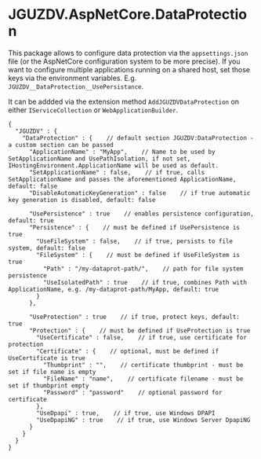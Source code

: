 # JGUZDV.AspNetCore.DataProtection

This package allows to configure data protection via the `appsettings.json` file (or the AspNetCore configuration system to be more precise).
If you want to configure multiple applications running on a shared host, set those keys via the environment variables. E.g. `JGUZDV__DataProtection__UsePersistance`.

It can be addded via the extension method `AddJGUZDVDataProtection` on either `IServiceCollection` or `WebApplicationBuilder`.

```jsonc
{ 
  "JGUZDV" : {
    "DataProtection" : {    // default section JGUZDV:DataProtection - a custom section can be passed
      "ApplicationName" : "MyApp",    // Name to be used by SetApplicationName and UsePathIsolation, if not set, IHostingEnvironment.ApplicationName will be used as default.
      "SetApplicationName" : false,    // if true, calls SetApplicationName and passes the aforementioned ApplicationName, default: false
      "DisableAutomaticKeyGeneration" : false    // if true automatic key generation is disabled, default: false

      "UsePersistence" : true    // enables persistence configuration, default: true
      "Persistence" : {    // must be defined if UsePersistence is true
        "UseFileSystem" : false,    // if true, persists to file system, default: false
        "FileSystem" : {    // must be defined if UseFileSystem is true
          "Path" : "/my-dataprot-path/",    // path for file system persistence
          "UseIsolatedPath" : true    // if true, combines Path with ApplicationName, e.g. /my-dataprot-path/MyApp, default: true
        }
      },

      "UseProtection" : true    // if true, protect keys, default: true
      "Protection" : {    // must be defined if UseProtection is true
        "UseCertificate" : false,    // if true, use certificate for protection
        "Certificate" : {    // optional, must be defined if UseCertificate is true
          "Thumbprint" : "",    // certificate thumbprint - must be set if file name is empty
          "FileName" : "name",    // certificate filename - must be set if thumbprint empty
          "Password" : "password"    // optional password for certificate
        },
        "UseDpapi" : true,    // if true, use Windows DPAPI
        "UseDpapiNG" : true    // if true, use Windows Server DpapiNG
      }
    }
  }
}
```
